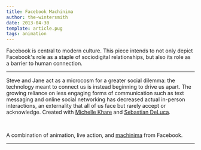 ```yaml
---
title: Facebook Machinima
author: the-wintersmith
date: 2013-04-30
template: article.pug
tags: animation 
---
```


Facebook is central to modern culture. This piece intends to not only depict Facebook's role as a staple of sociodigital relationships, but also its role as a barrier to human connection. 

---

Steve and Jane act as a microcosm for a greater social dilemma: the technology meant to connect us is instead beginning to drive us apart. The growing reliance on less engaging forms of communication such as text messaging and online social networking has decreased actual in-person interactions, an externality that all of us face but rarely accept or acknowledge.  Created with [Michelle Khare](http://michellekhare.wix.com/michellekhare) and [Sebastian DeLuca](https://twitter.com/sebdeluca).

<div class="youtube" id="62iRBDHJFWE"></div><br>

A combination of animation, live action, and [machinima](https://en.wikipedia.org/wiki/Machinima) from Facebook.

---
